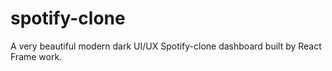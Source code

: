 # spotify-clone
A very beautiful modern dark UI/UX Spotify-clone dashboard built by React Frame work. 
